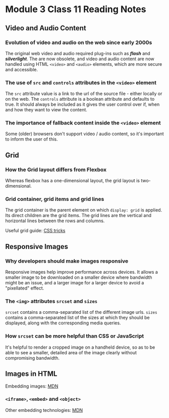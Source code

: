 # Module 3 Class 11 Reading Notes

## Video and Audio Content

### Evolution of video and audio on the web since early 2000s

The original web video and audio required plug-ins such as **_flash_** and **_silverlight_**. The are now obsolete, and video and audio content are now handled using HTML `<video>` and `<audio>` elements, which are more secure and accessible.

### The use of `src` and `controls` attributes in the `<video>` element

The `src` attribute value is a link to the url of the source file - either locally or on the web. The `controls` attribute is a boolean attribute and defaults to true. It should always be included as it gives the user control over if, when and how they want to view the content.

### The importance of **fallback content** inside the `<video>` element

Some (older) browsers don't support video / audio content, so it's important to inform the user of this.

## Grid

### How the Grid layout differs from Flexbox

Whereas flexbox has a one-dimensional layout, the grid layout is two-dimensional.

### Grid container, grid items and grid lines

The grid container is the parent element on which `display: grid` is applied. Its direct children are the grid items. The grid lines are the vertical and horizontal lines between the rows and columns.

Useful grid guide: [CSS tricks](https://css-tricks.com/snippets/css/complete-guide-grid/)

## Responsive Images

### Why developers should make images responsive

Responsive images help improve performance across devices. It allows a smaller image to be downloaded on a smaller device where bandwidth might be an issue, and a larger image for a larger device to avoid a "pixellated" effect.

### The `<img>` attributes `srcset` and `sizes`

`srcset` contains a comma-separated list of the different image urls. `sizes` contains a comma-separated list of the sizes at which they should be displayed, along with the corresponding media queries.

### How `srcset` can be more helpful than CSS or JavaScript

It's helpful to render a cropped image on a handheld device, so as to be able to see a smaller, detailed area of the image clearly without compromising bandwidth.

## Images in HTML

Embedding images: [MDN](https://developer.mozilla.org/en-US/docs/Learn/HTML/Multimedia_and_embedding/Images_in_HTML)

### `<iframe>`, `<embed>` and `<object>`

Other embedding technologies: [MDN](https://developer.mozilla.org/en-US/docs/Learn/HTML/Multimedia_and_embedding/Other_embedding_technologies)
